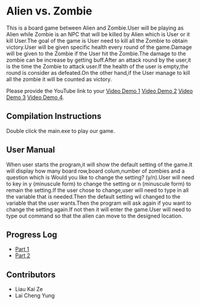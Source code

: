 # Alien vs. Zombie

This is a board game between Alien and Zombie.User will be playing as Alien while Zombie is an NPC that will be killed by Alien which is User or it kill User.The goal of the game is User need to kill all the Zombie to obtain victory.User will be given specific health every round of the game.Damage will be given to the Zombie if the User hit the Zombie.The damage to the zombie can be increase by getting buff.After an attack round by the user,it is the time the Zombie to attack user.If the health of the user is empty,the round is consider as defeated.On the other hand,if the User manage to kill all the zombie it will be counted as victory.

Please provide the YouTube link to your [Video Demo 1](https://www.youtube.com/watch?v=mYMJ6bOSTrM) [Video Demo 2](https://youtu.be/_p5bqbCtQMc) [Video Demo 3](https://youtu.be/UNjhXJ942gM) [Video Demo 4](https://youtu.be/51j-G1UWJdI).

## Compilation Instructions

Double click the main.exe to play our game.

## User Manual

When user starts the program,it will show the default setting of the game.It will display how many board row,board colum,number of zombies and a question which is Would you like to change the setting? (y/n).User will need to key in y (minuscule form) to change the setting or n (minuscule form) to remain the setting.If the user chose to change,user will need to type in all the variable that is needed.Then the default setting wil changed to the variable that the user wants.Then the program will ask again if you want to change the setting again.If not then it will enter the game.User will need to type out command so that the alien can move to the designed location.

## Progress Log

- [Part 1](PART1.md)
- [Part 2](PART2.md)

## Contributors

- Liau Kai Ze
- Lai Cheng Yung